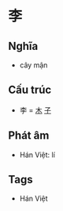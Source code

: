# 李

## Nghĩa

* cây mận

## Cấu trúc
* 李 = [木](木.md) [子](子.md)

## Phát âm

* Hán Việt: lí

## Tags
* Hán Việt

<script>window.HANZI_FIELD='李';</script>
